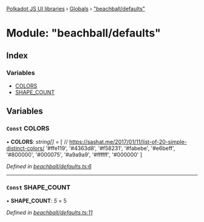 [Polkadot JS UI libraries](../README.md) › [Globals](../globals.md) › ["beachball/defaults"](_beachball_defaults_.md)

# Module: "beachball/defaults"

## Index

### Variables

* [COLORS](_beachball_defaults_.md#const-colors)
* [SHAPE_COUNT](_beachball_defaults_.md#const-shape_count)

## Variables

### `Const` COLORS

• **COLORS**: *string[]* = [
  // https://sashat.me/2017/01/11/list-of-20-simple-distinct-colors/
  '#ffe119', '#4363d8', '#f58231', '#fabebe', '#e6beff', '#800000', '#000075', '#a9a9a9', '#ffffff', '#000000'
]

*Defined in [beachball/defaults.ts:6](https://github.com/polkadot-js/ui/blob/a60d8fa00/packages/ui-shared/src/icons/beachball/defaults.ts#L6)*

___

### `Const` SHAPE_COUNT

• **SHAPE_COUNT**: *5* = 5

*Defined in [beachball/defaults.ts:11](https://github.com/polkadot-js/ui/blob/a60d8fa00/packages/ui-shared/src/icons/beachball/defaults.ts#L11)*
